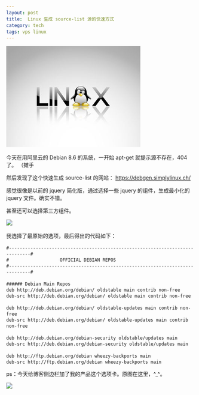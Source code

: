 ```yaml
---
layout: post
title:  Linux 生成 source-list 源的快速方式
category: tech
tags: vps linux
---
```

![](/assets/img/linux.jpg)

今天在用阿里云的 Debian 8.6 的系统，一开始 apt-get 就提示源不存在，404了。 （摊手
 
然后发现了这个快速生成 source-list 的网站： <https://debgen.simplylinux.ch/>
 
感觉很像是以前的 jquery 简化版，通过选择一些 jquery 的组件，生成最小化的 jquery 文件。确实不错。

甚至还可以选择第三方组件。

![](https://cdn.kelu.org/blog/2017/06/9.40.39.png)

 我选择了最原始的选项，最后得出的代码如下：

    #------------------------------------------------------------------------------#
    #                   OFFICIAL DEBIAN REPOS                    
    #------------------------------------------------------------------------------#

    ###### Debian Main Repos
    deb http://deb.debian.org/debian/ oldstable main contrib non-free
    deb-src http://deb.debian.org/debian/ oldstable main contrib non-free

    deb http://deb.debian.org/debian/ oldstable-updates main contrib non-free
    deb-src http://deb.debian.org/debian/ oldstable-updates main contrib non-free

    deb http://deb.debian.org/debian-security oldstable/updates main
    deb-src http://deb.debian.org/debian-security oldstable/updates main

    deb http://ftp.debian.org/debian wheezy-backports main
    deb-src http://ftp.debian.org/debian wheezy-backports main
    
    
 ps：今天给博客侧边栏加了我的产品这个选项卡。原图在这里，^_^。   
    
![](https://cdn.kelu.org/blog/2017/06/b4f963380cd79123802d6e23ac345982b3b78015.jpg)
